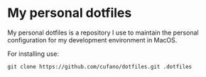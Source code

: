 # My personal dotfiles
My personal dotfiles is a repository I use to maintain the personal configuration for my development environment in MacOS.


For installing use:
```
git clone https://github.com/cufano/dotfiles.git .dotfiles
```
